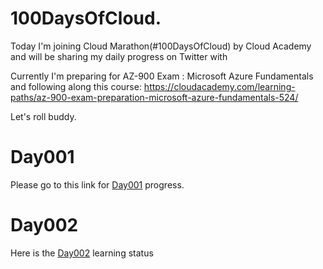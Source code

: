 # 100DaysOfCloud.

Today I'm joining Cloud Marathon(#100DaysOfCloud) by Cloud Academy and will be sharing my daily progress on Twitter with 

Currently I'm preparing for AZ-900 Exam : Microsoft Azure Fundamentals and following along this course:
https://cloudacademy.com/learning-paths/az-900-exam-preparation-microsoft-azure-fundamentals-524/

 Let's roll buddy.

 # Day001
 
 Please go to this link for [Day001](https://github.com/mohlatif227/100DaysOfCloud/tree/main/Day001) progress.



# Day002

Here is the [Day002](Day002/) learning status